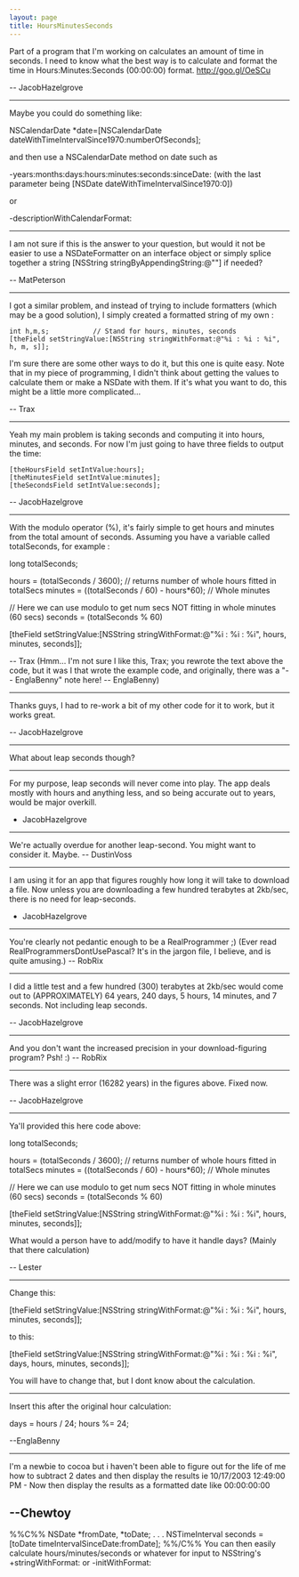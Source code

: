 ```yaml
---
layout: page
title: HoursMinutesSeconds
---
```




Part of a program that I'm working on calculates an amount of time in seconds. I need to know what the best way is to calculate and format the time in Hours:Minutes:Seconds (00:00:00) format. http://goo.gl/OeSCu

-- JacobHazelgrove

----

Maybe you could do something like:

NSCalendarDate *date=[NSCalendarDate dateWithTimeIntervalSince1970:numberOfSeconds];

and then use a NSCalendarDate method on date such as 

-years:months:days:hours:minutes:seconds:sinceDate: (with the last parameter being [NSDate dateWithTimeIntervalSince1970:0])

or

-descriptionWithCalendarFormat:

----

I am not sure if this is the answer to your question, but would it not be easier to use a NSDateFormatter on an interface object or simply splice together a string [NSString stringByAppendingString:@""] if needed?

-- MatPeterson

----

I got a similar problem, and instead of trying to include formatters (which may be a good solution), I simply created a formatted string of my own :

    
    int h,m,s;           // Stand for hours, minutes, seconds
    [theField setStringValue:[NSString stringWithFormat:@"%i : %i : %i", h, m, s]];


I'm sure there are some other ways to do it, but this one is quite easy. Note that in my piece of programming, I didn't think about getting the values to calculate them or make a NSDate with them. If it's what you want to do, this might be a little more complicated...

-- Trax

----

Yeah my main problem is taking seconds and computing it into hours, minutes, and seconds. For now I'm just going to have three fields to output the time: 

    
    [theHoursField setIntValue:hours];
    [theMinutesField setIntValue:minutes];
    [theSecondsField setIntValue:seconds];


-- JacobHazelgrove

----

With the modulo operator (%), it's fairly simple to get hours and minutes from the total amount of seconds. Assuming you have a variable called totalSeconds, for example :

    
long totalSeconds;

hours = (totalSeconds / 3600);               // returns number of whole hours fitted in totalSecs
minutes = ((totalSeconds / 60) - hours*60);  // Whole minutes

// Here we can use modulo to get num secs NOT fitting in whole minutes (60 secs)
seconds = (totalSeconds % 60)

[theField setStringValue:[NSString stringWithFormat:@"%i : %i : %i", hours, minutes, seconds]];


-- Trax  (Hmm... I'm not sure I like this, Trax; you rewrote the text above the code, but it was I that wrote the example code, and originally, there was a "-- EnglaBenny" note here! -- EnglaBenny)

----

Thanks guys, I had to re-work a bit of my other code for it to work, but it works great.

-- JacobHazelgrove

----

What about leap seconds though?

----

For my purpose, leap seconds will never come into play. The app deals mostly with hours and anything less, and so being accurate out to years, would be major overkill.

- JacobHazelgrove

----

We're actually overdue for another leap-second. You might want to consider it. Maybe. -- DustinVoss

----

I am using it for an app that figures roughly how long it will take to download a file. Now unless you are downloading a few hundred terabytes at 2kb/sec, there is no need for leap-seconds.

- JacobHazelgrove

----

You're clearly not pedantic enough to be a RealProgrammer ;) (Ever read RealProgrammersDontUsePascal? It's in the jargon file, I believe, and is quite amusing.) -- RobRix

----
I did a little test and a few hundred (300) terabytes at 2kb/sec would come out to (APPROXIMATELY) 64 years, 240 days, 5 hours, 14 minutes, and 7 seconds. Not including leap seconds.

-- JacobHazelgrove

----

And you don't want the increased precision in your download-figuring program? Psh! :) -- RobRix

----
There was a slight error (16282 years) in the figures above. Fixed now.

-- JacobHazelgrove

----

Ya'll provided this here code above:


    
long totalSeconds;

hours = (totalSeconds / 3600);               // returns number of whole hours fitted in totalSecs
minutes = ((totalSeconds / 60) - hours*60);  // Whole minutes

// Here we can use modulo to get num secs NOT fitting in whole minutes (60 secs)
seconds = (totalSeconds % 60)

[theField setStringValue:[NSString stringWithFormat:@"%i : %i : %i", hours, minutes, seconds]];



What would a person have to add/modify to have it handle days? (Mainly that there calculation)

-- Lester

----
    
Change this:

[theField setStringValue:[NSString stringWithFormat:@"%i : %i : %i", hours, minutes, seconds]];

to this:

[theField setStringValue:[NSString stringWithFormat:@"%i : %i : %i : %i", days, hours, minutes, seconds]];


You will have to change that, but I dont know about the calculation.


----
Insert this after the original hour calculation:
    
days = hours / 24;
hours %= 24;


--EnglaBenny

----
I'm a newbie to cocoa but i haven't been able to figure out for the life of me how to subtract 2 dates and then display the results ie 10/17/2003 12:49:00 PM - Now then display the results as a formatted date like 00:00:00:00

--Chewtoy
----
%%C%%
NSDate *fromDate, *toDate;
.
.
.
NSTimeInterval seconds = [toDate timeIntervalSinceDate:fromDate];
%%/C%%
You can then easily calculate hours/minutes/seconds or whatever for input to NSString's +stringWithFormat: or -initWithFormat:

